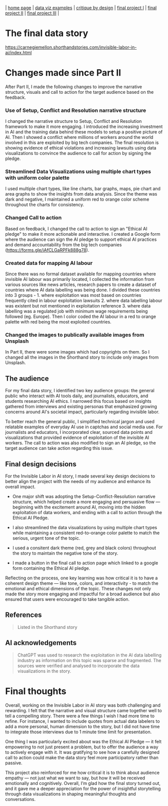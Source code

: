 | [home page](https://ashishpcmu.github.io/dataviz-portfolio/) | [data viz examples](dataviz-examples) | [critique by design](critique-by-design) | [final project I](final-project-part-one) | [final project II](final-project-part-two) | [final project III](final-project-part-three) |

# The final data story

https://carnegiemellon.shorthandstories.com/invisible-labor-in-ai/index.html



# Changes made since Part II

After Part II, I made the following changes to improve the narrative structure, visuals and call to action for the target audience based on the feedback.

### Use of Setup, Conflict and Resolution narrative structure

I changed the narrative structure to Setup, Conflict and Resolution framework to make it more engaging. I introduced the increasing investment in AI and the training data behind these models to setup a positive picture of AI. Then I showed a conflict where millions of workers around the world involved in this are exploited by big tech companies. The final resolution is showing evidence of ethical violations and increasing lawsuits using data visualizations to convince the audience to call for action by signing the pledge.

### Streamlined Data Visualizations using multiple chart types with uniform color palette

I used multiple chart types, like line charts, bar graphs, maps, pie chart and area graphs to show the insights from data analysis. Since the theme was dark and negative, I maintained a uniform red to orange color scheme throughout the charts for consistency. 

### Changed Call to action

Based on feedback, I changed the call to action to sign an "Ethical AI pledge" to make it more actionable and interactive. I created a Google form where the audience can sign the AI pledge to support ethical AI practices and demand accountability from the big tech companies (https://forms.gle/iAfCLGaRPFk888g78). 

### Created data for mapping AI labour

Since there was no formal dataset available for mapping countries where invisible AI labour was primarily located, I collected the information from various sources like news articles, research papers to create a dataset of countries where AI data labelling was being done. I divided these countries into 3 groups - 1. where exploitation was most based on countries frequently cited in labour exploitation lawsuits 2. where data labelling labour was existent but not mentioned in exploitation reference 3. where data labelling was a regulated job with minimum wage requirements being followed (eg. Europe). Then I color coded the AI labour in a red to orange palette with red being the most exploited countries.

### Changed the images to publically available images from Unsplash

In Part II, there were some images which had copyrights on them. So I changed all the images in the Shorthand story to include only images from Unsplash. 

## The audience

For my final data story, I identified two key audience groups: the general public who interact with AI tools daily, and journalists, educators, and students researching AI ethics. I narrowed this focus based on insights gathered from interviews and existing personas that emphasized growing concerns around AI's societal impact, particularly regarding invisible labor. 

To better reach the general public, I simplified technical jargon and used relatable examples of everyday AI use in captchas and social media use. For journalists and educators, I incorporated clear, sourced data points and visualizations that provided evidence of exploitation of the invisible AI workers. The call to action was also modified to sign an AI pledge, so the target audience can take action regarding this issue.



## Final design decisions


For the Invisible Labor in AI story, I made several key design decisions to better align the project with the needs of my audience and enhance its overall impact. 

- One major shift was adopting the Setup-Conflict-Resolution narrative structure, which helped create a more engaging and persuasive flow — beginning with the excitement around AI, moving into the hidden exploitation of data workers, and ending with a call to action through the Ethical AI Pledge.

- I also streamlined the data visualizations by using multiple chart types while maintaining a consistent red-to-orange color palette to match the serious, urgent tone of the topic. 

- I used a consitent dark theme (red, grey and black colors) throughout the story to maintain the negative tone of the story.

- I made a button in the final call to action page which linked to a google form containing the Ethical AI pledge.

Reflecting on the process, one key learning was how critical it is to have a coherent design theme — like tone, colors, and interactivity - to match the emotional and ethical dimensions of the topic. These changes not only made the story more engaging and impactful for a broad audience but also ensured that users were encouraged to take tangible action.




## References
> Listed in the  Shorthand story

## AI acknowledgements

> ChatGPT was used to research the exploitation in the AI data labelling industry as information on this topic was sparse and fragmented. The sources were verified and analysed to incorporate the data visualizations in the story.


# Final thoughts

Overall, working on the Invisible Labor in AI story was both challenging and rewarding. I felt that the narrative and visual structure came together well to tell a compelling story. There were  a few things I wish I had more time to refine. For instance, I  wanted to include quotes from actual data labelers to add a more personal, human dimension to the story, but I did not have time to integrate those interviews due to 1 minute time limit for presentation.

One thing I was particularly excited about was the Ethical AI Pledge — it felt empowering to not just present a problem, but to offer the audience a way to actively engage with it. It was gratifying to see how a carefully designed call to action could make the data story feel more participatory rather than passive.

This project also reinforced for me how critical it is to think about audience empathy — not just what we want to say, but how it will be received emotionally and cognitively.  Overall, I’m glad how the final story turned out, and it gave me a deeper appreciation for the power of insightful storytelling through data visualizations in shaping meaningful thoughts and conversations.

